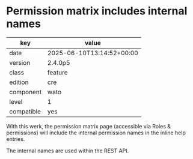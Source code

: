 [//]: # (werk v2)
# Permission matrix includes internal names

key        | value
---------- | ---
date       | 2025-06-10T13:14:52+00:00
version    | 2.4.0p5
class      | feature
edition    | cre
component  | wato
level      | 1
compatible | yes

With this werk, the permission matrix page (accessible via Roles & permissions)
will include the internal permission names in the inline help entries.

The internal names are used within the REST API.
